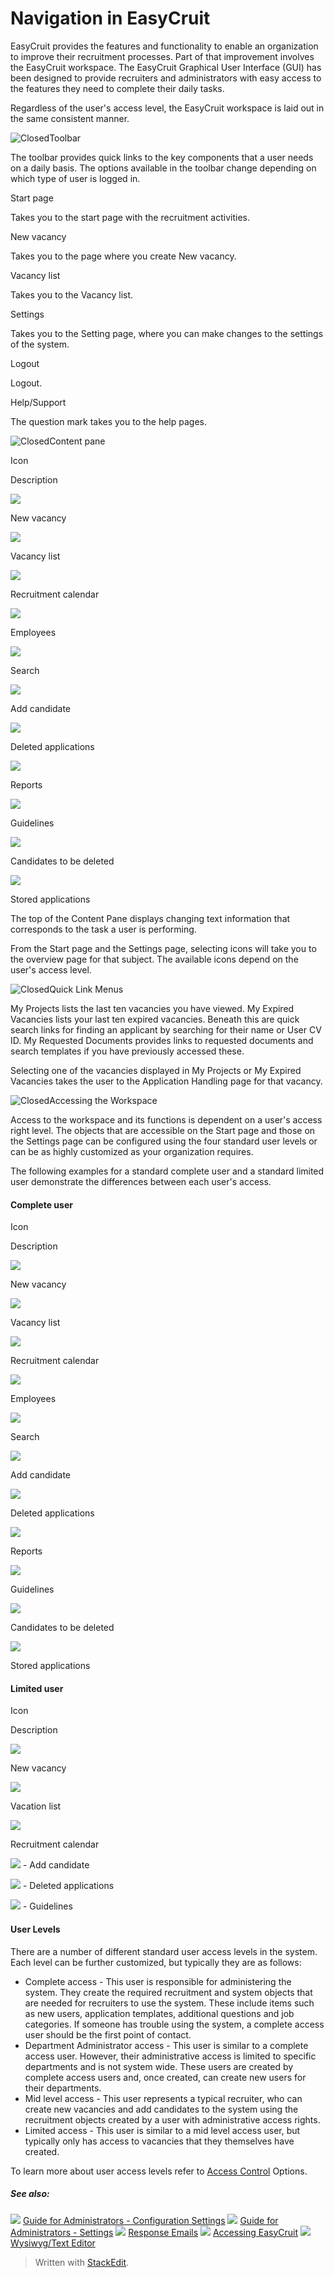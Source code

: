 # Navigation in EasyCruit

EasyCruit provides the features and functionality to enable an organization to improve their recruitment processes. Part of that improvement involves the EasyCruit workspace. The EasyCruit Graphical User Interface (GUI) has been designed to provide recruiters and administrators with easy access to the features they need to complete their daily tasks.

Regardless of the user's access level, the EasyCruit workspace is laid out in the same consistent manner.

![Closed](../Skins/Default/Stylesheets/Images/transparent.gif)Toolbar

The toolbar provides quick links to the key components that a user needs on a daily basis. The options available in the toolbar change depending on which type of user is logged in.

Start page

Takes you to the start page with the recruitment activities.

New vacancy

Takes you to the page where you create  New vacancy.

Vacancy list

Takes you to the  Vacancy list.

Settings

Takes you to the Setting page, where you can make changes to the settings of the system.

Logout

Logout.

Help/Support

The question mark takes you to the help pages.

![Closed](../Skins/Default/Stylesheets/Images/transparent.gif)Content pane

Icon

Description

![](../Resources/Images/new_vacancy.jpg)

New vacancy

![](../Resources/Images/vacancy_list.jpg)

Vacancy list

![](../Resources/Images/recruitment_calendar.jpg)

Recruitment calendar

![](../Resources/Images/employees.jpg)

Employees

![](../Resources/Images/search.jpg)

Search

![](../Resources/Images/add_candidate.jpg)

Add candidate

![](../Resources/Images/deleted_applications.jpg)

Deleted applications

![](../Resources/Images/reports.jpg)

Reports

![](../Resources/Images/guidelines.jpg)

Guidelines

![](../Resources/Images/candidates_to_be_deleted.jpg)

Candidates to be deleted

![](../Resources/Images/stored_applications.jpg)

Stored applications

The top of the  Content Pane  displays changing text information that corresponds to the task a user is performing.

From the  Start page  and the  Settings page, selecting icons will take you to the overview page for that subject. The available icons depend on the user's access level.

![Closed](../Skins/Default/Stylesheets/Images/transparent.gif)Quick Link Menus

My Projects  lists the last ten vacancies you have viewed.  My Expired Vacancies  lists your last ten expired vacancies. Beneath this are quick search links for finding an applicant by searching for their name or User CV ID.  My Requested Documents  provides links to requested documents and search templates if you have previously accessed these.

Selecting one of the vacancies displayed in  My Projects  or  My Expired Vacancies  takes the user to the  Application Handling  page for that vacancy.

![Closed](../Skins/Default/Stylesheets/Images/transparent.gif)Accessing the Workspace

Access to the workspace and its functions is dependent on a user's access right level. The objects that are accessible on the  Start page  and those on the  Settings page  can be configured using the four standard user levels or can be as highly customized as your organization requires.

The following examples for a standard complete user and a standard limited user demonstrate the differences between each user's access.

#### Complete user

Icon

Description

![](../Resources/Images/new_vacancy.jpg)

New vacancy

![](../Resources/Images/vacancy_list.jpg)

Vacancy list

![](../Resources/Images/recruitment_calendar.jpg)

Recruitment calendar

![](../Resources/Images/employees.jpg)

Employees

![](../Resources/Images/search.jpg)

Search

![](../Resources/Images/add_candidate.jpg)

Add candidate

![](../Resources/Images/deleted_applications.jpg)

Deleted applications

![](../Resources/Images/reports.jpg)

Reports

![](../Resources/Images/guidelines.jpg)

Guidelines

![](../Resources/Images/candidates_to_be_deleted.jpg)

Candidates to be deleted

![](../Resources/Images/stored_applications.jpg)

Stored applications

#### Limited user

Icon

Description

![](../Resources/Images/new_vacancy.jpg)

New vacancy

![](../Resources/Images/vacancy_list.jpg)

Vacation list

![](../Resources/Images/recruitment_calendar.jpg)

Recruitment calendar

![](../Resources/Images/add_candidate.jpg) - Add candidate

![](../Resources/Images/deleted_applications.jpg) - Deleted applications

![](../Resources/Images/guidelines.jpg) - Guidelines

#### User Levels

There are a number of different standard user access levels in the system. Each level can be further customized, but typically they are as follows:

-   Complete access  - This user is responsible for administering the system. They create the required recruitment and system objects that are needed for recruiters to use the system. These include items such as new users, application templates, additional questions and job categories. If someone has trouble using the system, a complete access user should be the first point of contact.
-   Department Administrator access  - This user is similar to a complete access user. However, their administrative access is limited to specific departments and is not system wide. These users are created by complete access users and, once created, can create new users for their departments.
-   Mid level access  - This user represents a typical recruiter, who can create new vacancies and add candidates to the system using the recruitment objects created by a user with administrative access rights.
-   Limited access  - This user is similar to a mid level access user, but typically only has access to vacancies that they themselves have created.

To learn more about user access levels refer to  [Access Control](access_control_options.htm)  Options.

##### See also:

![](../Resources/Images/icon-document-link.png) [Guide for Administrators - Configuration Settings](guide_for_administrators_configuration_settings.htm)
![](../Resources/Images/icon-document-link.png) [Guide for Administrators - Settings](guide_for_administrators_settings.htm)
![](../Resources/Images/icon-document-link.png) [Response Emails](response_emails.htm)
![](../Resources/Images/icon-document-link.png) [Accessing EasyCruit](accessing_easycruit.htm)
![](../Resources/Images/icon-document-link.png) [Wysiwyg/Text Editor](wysiwyg_text_editor.htm)


> Written with [StackEdit](https://stackedit.io/).
<!--stackedit_data:
eyJoaXN0b3J5IjpbMTczMzE5MDkzNF19
-->